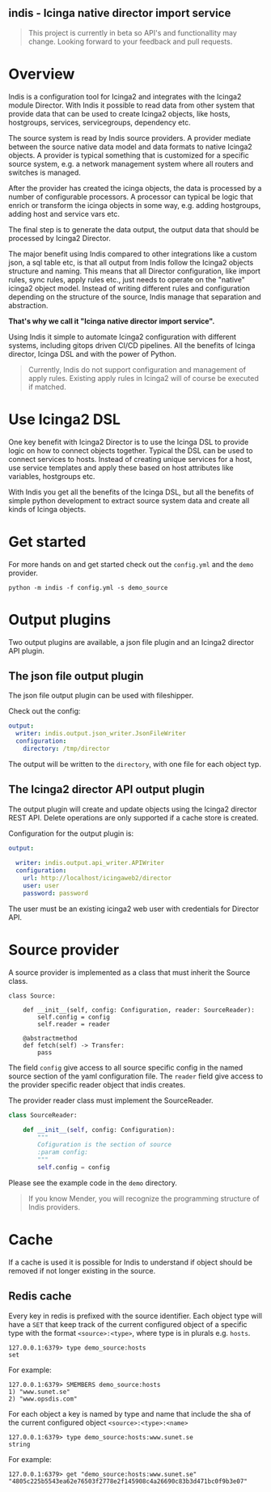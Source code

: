 indis - Icinga native director import service
----------------------------------------------

> This project is currently in beta so API's and functionallity may change. Looking forward to your feedback and pull
> requests.

# Overview 

Indis is a configuration tool for Icinga2 and integrates with the Icinga2 module Director. 
With Indis it possible to read data from other system that provide data that can be used to create
Icinga2 objects, like hosts, hostgroups, services, servicegroups, dependency etc.

The source system is read by Indis source providers. A provider mediate between the source native data model and 
data formats to native Icinga2 objects. A provider is typical something that is customized for a specific source 
system, e.g. a network management system where all routers and switches is managed. 

After the provider has created the icinga objects, the data is processed by a number of configurable processors. 
A processor can typical be logic that enrich or transform the icinga objects in some way, e.g. adding hostgroups, 
adding host and service vars etc.

The final step is to generate the data output, the output data that should be processed by Icinga2 Director.

The major benefit using Indis compared to other integrations like a custom json, a sql table etc, is that all
output from Indis follow the Icinga2 objects structure and naming. This means that all Director configuration, like 
import rules, sync rules, apply rules etc., just needs to operate on the "native" icinga2 object model. 
Instead of writing different rules and configuration depending on the structure of the source, Indis manage that 
separation and abstraction.

**That's why we call it "Icinga native director import service".**

Using Indis it simple to automate Icinga2 configuration with different systems, including gitops driven CI/CD 
pipelines. All the benefits of Icinga director, Icinga DSL and with the power of Python.

> Currently, Indis do not support configuration and management of apply rules. Existing apply rules in Icinga2 
> will of course be executed if matched.

# Use Icinga2 DSL

One key benefit with Icinga2 Director is to use the Icinga DSL to provide logic on how to connect objects together.
Typical the DSL can be used to connect services to hosts. Instead of creating unique services for a host, 
use service templates and apply these based on host attributes like variables, hostgroups etc.

With Indis you get all the benefits of the Icinga DSL, but all the benefits of simple python development to 
extract source system data and create all kinds of Icinga objects.

# Get started

For more hands on and get started check out the `config.yml` and the `demo` provider.
    
    python -m indis -f config.yml -s demo_source


# Output plugins 

Two output plugins are available, a json file plugin and an Icinga2 director API plugin.

## The json file output plugin

The json file output plugin can be used with fileshipper.

Check out the config:
```yaml
output:
  writer: indis.output.json_writer.JsonFileWriter
  configuration:
    directory: /tmp/director
```
The output will be written to the `directory`, with one file for each object typ.

## The Icinga2 director API output plugin

The output plugin will create and update objects using the Icinga2 director REST API.
Delete operations are only supported if a cache store is created. 

Configuration for the output plugin is:
```yaml
output:
  
  writer: indis.output.api_writer.APIWriter
  configuration:
    url: http://localhost/icingaweb2/director
    user: user
    password: password
```
The user must be an existing icinga2 web user with credentials for Director API.


# Source provider

A source provider is implemented as a class that must inherit the Source class.

```pyhton
class Source:

    def __init__(self, config: Configuration, reader: SourceReader):
        self.config = config
        self.reader = reader

    @abstractmethod
    def fetch(self) -> Transfer:
        pass
```
The field `config` give access to all source specific config in the named source section of the yaml configuration 
file. The `reader` field give access to the provider specific reader object that indis creates.

The provider reader class must implement the SourceReader.

```python
class SourceReader:

    def __init__(self, config: Configuration):
        """
        Cofiguration is the section of source
        :param config:
        """
        self.config = config
```
 
Please see the example code in the `demo` directory.

> If you know Mender, you will recognize the programming structure of Indis providers.

# Cache 
If a cache is used it is possible for Indis to understand if object should be removed if not longer existing in 
the source.

## Redis cache
Every key in redis is prefixed with the source identifier. 
Each object type will have a `SET` that keep track of the current configured object of a specific type 
with the format `<source>:<type>`, where type is in plurals e.g. `hosts`.

    127.0.0.1:6379> type demo_source:hosts
    set

For example:

    127.0.0.1:6379> SMEMBERS demo_source:hosts
    1) "www.sunet.se"
    2) "www.opsdis.com"

For each object a key is named by type and name that include the sha of the current configured object 
`<source>:<type>:<name>`

    127.0.0.1:6379> type demo_source:hosts:www.sunet.se
    string

For example:

    127.0.0.1:6379> get "demo_source:hosts:www.sunet.se"
    "4805c225b5543ea62e76503f2778e2f145908c4a26690c83b3d471bc0f9b3e07"


